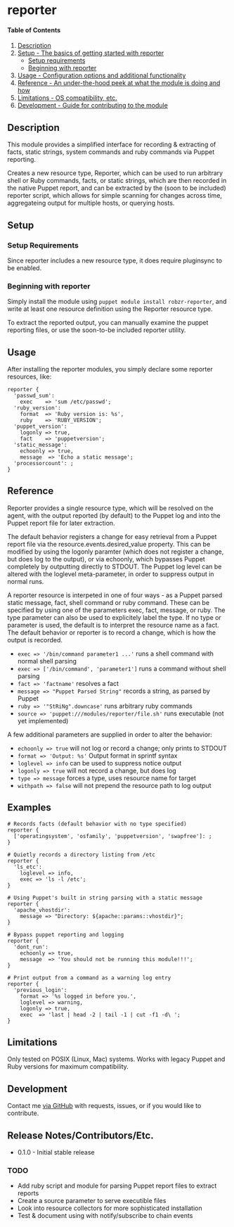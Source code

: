 # reporter

#### Table of Contents

1. [Description](#description)
1. [Setup - The basics of getting started with reporter](#setup)
    * [Setup requirements](#setup-requirements)
    * [Beginning with reporter](#beginning-with-reporter)
1. [Usage - Configuration options and additional functionality](#usage)
1. [Reference - An under-the-hood peek at what the module is doing and how](#reference)
1. [Limitations - OS compatibility, etc.](#limitations)
1. [Development - Guide for contributing to the module](#development)

## Description

This module provides a simplified interface for recording & extracting of facts,
static strings, system commands and ruby commands via Puppet reporting.

Creates a new resource type, Reporter, which can be used to run arbitrary
shell or Ruby commands, facts, or static strings, which are then recorded in
the native Puppet report, and can be extracted by the (soon to be included)
reporter script, which allows for simple scanning for changes across time,
aggregateing output for multiple hosts, or querying hosts.

## Setup

### Setup Requirements

Since reporter includes a new resource type, it does require pluginsync to be
enabled.

### Beginning with reporter

Simply install the module using `puppet module install robzr-reporter`, and
write at least one resource definition using the Reporter resource type.

To extract the reported output, you can manually examine the puppet reporting
files, or use the soon-to-be included reporter utility.

## Usage

After installing the reporter modules, you simply declare some reporter
resources, like:
```
reporter {
  'passwd_sum':
    exec    => 'sum /etc/passwd';
  'ruby_version':
    format  => 'Ruby version is: %s',
    ruby    => 'RUBY_VERSION';
  'puppet_version':
    logonly => true,
    fact    => 'puppetversion';
  'static_message':
    echoonly => true,
    message  => 'Echo a static message';
  'processorcount': ;
}
```

## Reference

Reporter provides a single resource type, which will be resolved on the agent,
with the output reported (by default) to the Puppet log and into the Puppet
report file for later extraction.

The default behavior registers a change for easy retrieval from a Puppet report
file via the resource.events.desired_value property.  This can be modified
by using the logonly paramter (which does not register a change, but does
log to the output), or via echoonly, which bypasses Puppet completely by
outputting directly to STDOUT.  The Puppet log level can be altered with the
loglevel meta-parameter, in order to suppress output in normal runs.

A reporter resource is interpeted in one of four ways - as a Puppet parsed static
message, fact, shell command or ruby command.  These can be specified by using
one of the parameters exec, fact, message, or ruby.  The type parameter can
also be used to explicitely label the type.  If no type or parameter is
used, the default is to interpret the resource name as a fact.  The default
behavior or reporter is to record a change, which is how the output is recorded.

- ```exec => '/bin/command parameter1 ...'``` runs a shell command with normal shell parsing
- ```exec => ['/bin/command', 'parameter1']``` runs a command without shell parsing
- ```fact => 'factname'``` resolves a fact
- ```message => "Puppet Parsed String"``` records a string, as parsed by Puppet
- ```ruby => '"StRiNg".downcase'``` runs arbitrary ruby commands
- ```source => 'puppet:///modules/reporter/file.sh'``` runs executable (not yet implemented)

A few additional parameters are supplied in order to alter the behavior:

- ```echoonly => true``` will not log or record a change; only prints to STDOUT
- ```format => 'Output: %s'``` Output format in sprintf syntax
- ```loglevel => info``` can be used to suppress notice output
- ```logonly => true``` will not record a change, but does log
- ```type => message``` forces a type, uses resource name for target
- ```withpath => false``` will not prepend the resource path to log output

## Examples
```
# Records facts (default behavior with no type specified)
reporter {
  ['operatingsystem', 'osfamily', 'puppetversion', 'swapfree']: ;
}

# Quietly records a directory listing from /etc
reporter {
  'ls_etc':
    loglevel => info,
    exec => 'ls -l /etc';
}

# Using Puppet's built in string parsing with a static message
reporter {
  'apache_vhostdir':
    message => "Directory: ${apache::params::vhostdir}";
}

# Bypass puppet reporting and logging
reporter {
  'dont_run':
    echoonly => true,
    message  => 'You should not be running this module!!!';
}

# Print output from a command as a warning log entry
reporter {
  'previous_login':
    format => '%s logged in before you.',
    loglevel => warning,
    logonly => true,
    exec  => 'last | head -2 | tail -1 | cut -f1 -d\ ';
}
```

## Limitations

Only tested on POSIX (Linux, Mac) systems.  Works with legacy Puppet and Ruby versions
for maximum compatibility.

## Development

Contact me [via GitHub](https://github.com/robzr/reporter/issues) with requests, issues, or if you would like to contribute.

## Release Notes/Contributors/Etc.

- 0.1.0 - Initial stable release

### TODO

- Add ruby script and module for parsing Puppet report files to extract reports
- Create a source parameter to serve executible files
- Look into resource collectors for more sophisticated installation
- Test & document using with notify/subscribe to chain events
